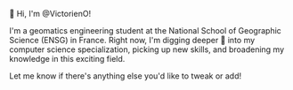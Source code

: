 👋 Hi, I'm @VictorienO!

I'm a geomatics engineering student at the National School of Geographic Science (ENSG) in France. Right now, I'm digging deeper 🦦 into my computer science specialization, picking up new skills, and broadening my knowledge in this exciting field.

Let me know if there's anything else you'd like to tweak or add!
